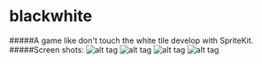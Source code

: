 # blackwhite
#####A game like don't touch the white tile develop with SpriteKit.
#####Screen shots:
![alt tag](http://a5.mzstatic.com/us/r30/Purple/v4/fb/9e/39/fb9e3951-00a5-695b-a10a-b0325da57a0c/screen568x568.jpeg)
![alt tag](http://a5.mzstatic.com/us/r30/Purple4/v4/0c/1b/de/0c1bde4e-da50-14dd-ea9b-01cc05ab6941/screen568x568.jpeg)
![alt tag](http://a1.mzstatic.com/us/r30/Purple2/v4/f6/a3/49/f6a34966-6d7e-669e-9a94-690ebff01306/screen568x568.jpeg)
![alt tag](http://a5.mzstatic.com/us/r30/Purple/v4/f6/6f/47/f66f47a1-f2d2-658e-29fd-2d09f93cf5f7/screen568x568.jpeg)
